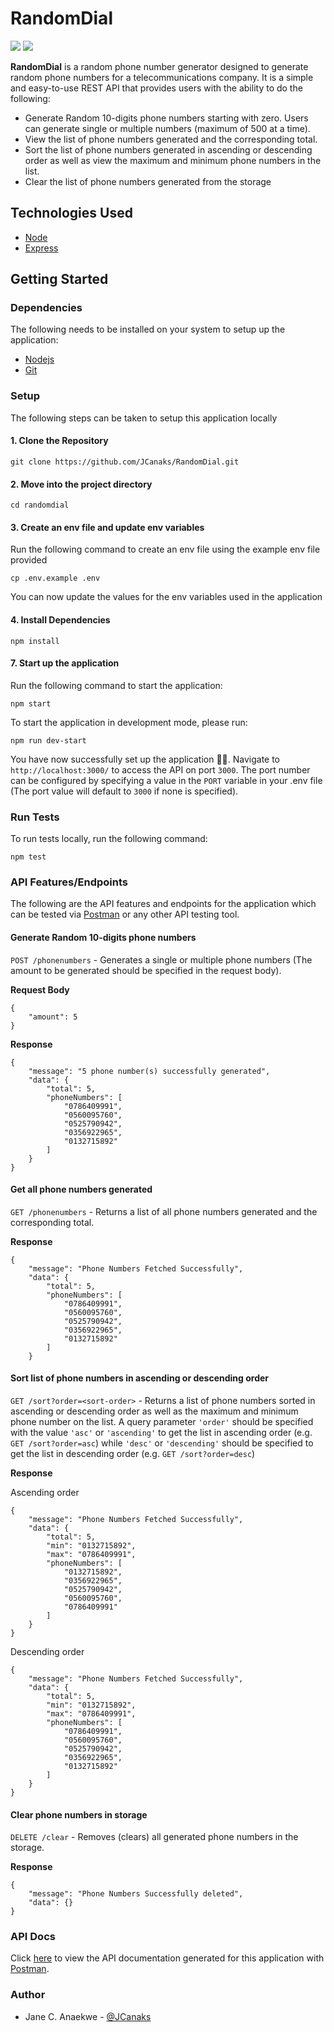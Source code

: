 # RandomDial
<a href="https://codeclimate.com/github/JCanaks/RandomDial/maintainability"><img src="https://api.codeclimate.com/v1/badges/51daf9c46b1d97a6b75f/maintainability" /></a>
<a href="https://codeclimate.com/github/JCanaks/RandomDial/test_coverage"><img src="https://api.codeclimate.com/v1/badges/51daf9c46b1d97a6b75f/test_coverage" /></a>

**RandomDial** is a random phone number generator designed to generate random phone numbers for a telecommunications company. It is a simple and easy-to-use REST API that provides users with the ability to do the following:

- Generate Random 10-digits phone numbers starting with zero. Users can generate single or multiple numbers (maximum of 500 at a time).
- View the list of phone numbers generated and the corresponding total.
- Sort the list of phone numbers generated in ascending or descending order as well as view the maximum and minimum phone numbers in the list.
- Clear the list of phone numbers generated from the storage

## Technologies Used
- [Node](https://nodejs.org/)
- [Express](https://expressjs.com/)

## Getting Started
### Dependencies
The following needs to be installed on your system to setup up the application:
- [Nodejs](https://nodejs.org/en/download/current/)
- [Git](https://git-scm.com/downloads)
### Setup
The following steps can be taken to setup this application locally
#### 1. Clone the Repository
```
git clone https://github.com/JCanaks/RandomDial.git
```
#### 2. Move into the project directory
```
cd randomdial
```
#### 3. Create an env file and update env variables
Run the following command to create an env file using the example env file provided 
```
cp .env.example .env
```
You can now update the values for the env variables used in the application
#### 4. Install Dependencies 
```
npm install 
```

#### 7. Start up the application
Run the following command to start the application:
```
npm start
```
To start the application in development mode, please run: 
```
npm run dev-start
``` 
You have now successfully set up the application :tada::tada:. Navigate to `http://localhost:3000/` to access the API on port `3000`. The port number can be configured by specifying a value in the `PORT` variable in your .env file (The port value will default to `3000` if none is specified).

### Run Tests
To run tests locally, run the following command:
```
npm test
```
### API Features/Endpoints
The following are the API features and endpoints for the application which can be tested via [Postman](https://www.getpostman.com/) or any other API testing tool. 
#### Generate Random 10-digits phone numbers
`POST /phonenumbers` - Generates a single or multiple phone numbers (The amount to be generated should be specified in the request body).

**Request Body**
```
{
	"amount": 5
}
```
**Response**
```
{
    "message": "5 phone number(s) successfully generated",
    "data": {
        "total": 5,
        "phoneNumbers": [
            "0786409991",
            "0560095760",
            "0525790942",
            "0356922965",
            "0132715892"
        ]
    }
}
```
#### Get all phone numbers generated
`GET /phonenumbers` - Returns a list of all phone numbers generated and the corresponding total.

**Response**
```
{
    "message": "Phone Numbers Fetched Successfully",
    "data": {
        "total": 5,
        "phoneNumbers": [
            "0786409991",
            "0560095760",
            "0525790942",
            "0356922965",
            "0132715892"
        ]
    }

```

#### Sort list of phone numbers in ascending or descending order
`GET /sort?order=<sort-order>` - Returns a list of phone numbers sorted in ascending or descending order as well as the maximum and minimum phone number on the list. A query parameter `'order'` should be specified with the value `'asc'` or `'ascending'` to get the list in ascending order (e.g. `GET /sort?order=asc`) while `'desc'` or `'descending'` should be specified  to get the list in descending order (e.g. `GET /sort?order=desc`)

**Response**

Ascending order
```
{
    "message": "Phone Numbers Fetched Successfully",
    "data": {
        "total": 5,
        "min": "0132715892",
        "max": "0786409991",
        "phoneNumbers": [
            "0132715892",
            "0356922965",
            "0525790942",
            "0560095760",
            "0786409991"
        ]
    }
}
```
Descending order
```
{
    "message": "Phone Numbers Fetched Successfully",
    "data": {
        "total": 5,
        "min": "0132715892",
        "max": "0786409991",
        "phoneNumbers": [
            "0786409991",
            "0560095760",
            "0525790942",
            "0356922965",
            "0132715892"
        ]
    }
}
```
#### Clear phone numbers in storage
`DELETE /clear` - Removes (clears) all generated phone numbers in the storage.

**Response**
```
{
    "message": "Phone Numbers Successfully deleted",
    "data": {}
}
```


### API Docs
Click [here](https://documenter.getpostman.com/view/5131256/SVfKyWPA?version=latest) to view the API documentation generated for this application with [Postman](https://www.getpostman.com/).

### Author
- Jane C. Anaekwe - [@JCanaks](https://github.com/JCanaks)